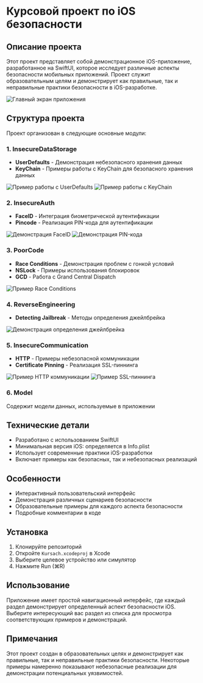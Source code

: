 # Курсовой проект по iOS безопасности

## Описание проекта
Этот проект представляет собой демонстрационное iOS-приложение, разработанное на SwiftUI, которое исследует различные аспекты безопасности мобильных приложений. Проект служит образовательным целям и демонстрирует как правильные, так и неправильные практики безопасности в iOS-разработке.

![Главный экран приложения](images/main_screen.jpeg)

## Структура проекта
Проект организован в следующие основные модули:

### 1. InsecureDataStorage
- **UserDefaults** - Демонстрация небезопасного хранения данных
- **KeyChain** - Примеры работы с KeyChain для безопасного хранения данных

![Пример работы с UserDefaults](images/userdefaults_demo.jpeg)
![Пример работы с KeyChain](images/keychain_demo.jpeg)

### 2. InsecureAuth
- **FaceID** - Интеграция биометрической аутентификации
- **Pincode** - Реализация PIN-кода для аутентификации

![Демонстрация FaceID](images/faceid_demo.jpeg)
![Демонстрация PIN-кода](images/pincode_demo.jpeg)

### 3. PoorCode
- **Race Conditions** - Демонстрация проблем с гонкой условий
- **NSLock** - Примеры использования блокировок
- **GCD** - Работа с Grand Central Dispatch

![Пример Race Conditions](images/race_conditions_demo.jpeg)

### 4. ReverseEngineering
- **Detecting Jailbreak** - Методы определения джейлбрейка

![Демонстрация определения джейлбрейка](images/jailbreak_demo.jpeg)

### 5. InsecureCommunication
- **HTTP** - Примеры небезопасной коммуникации
- **Certificate Pinning** - Реализация SSL-пиннинга

![Пример HTTP коммуникации](images/http_demo.jpeg)
![Пример SSL-пиннинга](images/ssl_pinning_demo.jpeg)

### 6. Model
Содержит модели данных, используемые в приложении

## Технические детали
- Разработано с использованием SwiftUI
- Минимальная версия iOS: определяется в Info.plist
- Использует современные практики iOS-разработки
- Включает примеры как безопасных, так и небезопасных реализаций

## Особенности
- Интерактивный пользовательский интерфейс
- Демонстрация различных сценариев безопасности
- Образовательные примеры для каждого аспекта безопасности
- Подробные комментарии в коде

## Установка
1. Клонируйте репозиторий
2. Откройте `Kursach.xcodeproj` в Xcode
3. Выберите целевое устройство или симулятор
4. Нажмите Run (⌘R)

## Использование
Приложение имеет простой навигационный интерфейс, где каждый раздел демонстрирует определенный аспект безопасности iOS. Выберите интересующий вас раздел из списка для просмотра соответствующих примеров и демонстраций.

## Примечания
Этот проект создан в образовательных целях и демонстрирует как правильные, так и неправильные практики безопасности. Некоторые примеры намеренно показывают небезопасные реализации для демонстрации потенциальных уязвимостей.
